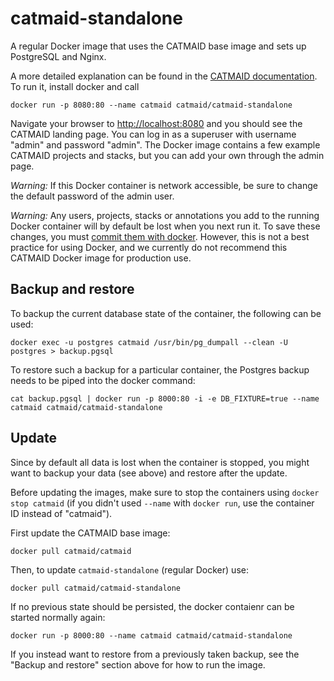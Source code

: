 # catmaid-standalone

A regular Docker image that uses the CATMAID base image and sets up PostgreSQL
and Nginx.

A more detailed explanation can be found in the [CATMAID
documentation](http://catmaid.readthedocs.io/en/stable/docker.html). To run it,
install docker and call

```
docker run -p 8080:80 --name catmaid catmaid/catmaid-standalone
```

Navigate your browser to [http://localhost:8080](http://localhost:8080)
and you should see the CATMAID landing page. You can log in as a superuser
with username "admin" and password "admin". The Docker image contains a few
example CATMAID projects and stacks, but you can add your own through the admin
page.

*Warning:* If this Docker container is network accessible, be sure to change the
default password of the admin user.

*Warning:* Any users, projects, stacks or annotations you add to the running
Docker container will by default be lost when you next run it. To save these
changes, you must [commit them with docker](https://docs.docker.com/engine/reference/commandline/commit/).
However, this is not a best practice for using Docker, and we currently do not
recommend this CATMAID Docker image for production use.

## Backup and restore

To backup the current database state of the container, the following can be
used:

```
docker exec -u postgres catmaid /usr/bin/pg_dumpall --clean -U postgres > backup.pgsql
```

To restore such a backup for a particular container, the Postgres backup needs
to be piped into the docker command:

```
cat backup.pgsql | docker run -p 8000:80 -i -e DB_FIXTURE=true --name catmaid catmaid/catmaid-standalone
```

## Update

Since by default all data is lost when the container is stopped, you might want
to backup your data (see above) and restore after the update.

Before updating the images, make sure to stop the containers using `docker stop
catmaid` (if you didn't used `--name` with `docker run`, use the container
ID instead of "catmaid").

First update the CATMAID base image:

```
docker pull catmaid/catmaid
```

Then, to update `catmaid-standalone` (regular Docker) use:

```
docker pull catmaid/catmaid-standalone
```

If no previous state should be persisted, the docker contaienr can be started
normally again:

```
docker run -p 8000:80 --name catmaid catmaid/catmaid-standalone
```

If you instead want to restore from a previously taken backup, see the "Backup
and restore" section above for how to run the image.
